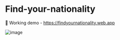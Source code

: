 # Find-your-nationality
📙 Working demo - https://findyournationality.web.app

![image](https://user-images.githubusercontent.com/55834384/128623645-c2d4fca1-31d9-47b6-bee7-11f55d38eea6.png)

